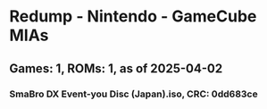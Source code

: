 # Redump - Nintendo - GameCube MIAs
## Games: 1, ROMs: 1, as of 2025-04-02

### SmaBro DX Event-you Disc (Japan).iso, CRC: 0dd683ce
